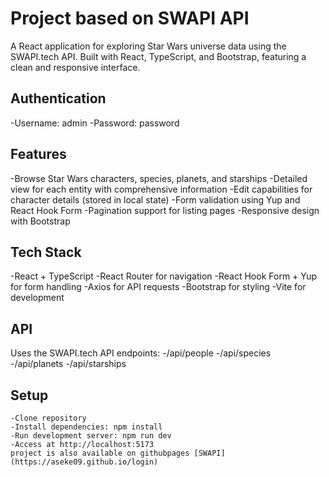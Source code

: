 # Project based on SWAPI API 
A React application for exploring Star Wars universe data using the SWAPI.tech API. 
Built with React, TypeScript, and Bootstrap, featuring a clean and responsive interface.
## Authentication
   -Username: admin
   -Password: password
## Features
   -Browse Star Wars characters, species, planets, and starships
   -Detailed view for each entity with comprehensive information
   -Edit capabilities for character details (stored in local state)
   -Form validation using Yup and React Hook Form
   -Pagination support for listing pages
   -Responsive design with Bootstrap
## Tech Stack
   -React + TypeScript
   -React Router for navigation
   -React Hook Form + Yup for form handling
   -Axios for API requests
   -Bootstrap for styling
   -Vite for development
## API 
   Uses the SWAPI.tech API endpoints:
   -/api/people
   -/api/species
   -/api/planets
   -/api/starships
## Setup
    -Clone repository
    -Install dependencies: npm install
    -Run development server: npm run dev
    -Access at http://localhost:5173
    project is also available on githubpages [SWAPI](https://aseke09.github.io/login)
